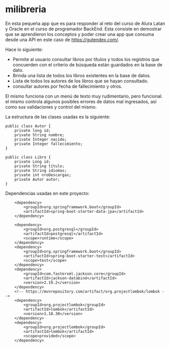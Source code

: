 # milibreria


En esta pequeña app que es para responder al reto del curso de Alura Latan y Oracle en el curso de programador BackEnd. Esta consiste en demostrar que se aprendieron los conceptos y poder crear una app que consuma desde una API en este caso de https://gutendex.com/.

Hace lo siguiente:

- Permite al usuario consultar libros por títulos y todos los registros que concuerden con el criterio de búsqueda están guardados en la base de dato.
- Brinda una lista de todos los libros existentes en la base de datos.
- Lista de todos los autores de los libros que se hayan consultado.
- consultar autores por fecha de fallecimiento y otros.


El mismo funciona con un menú de texto muy rudimentario, pero funcional. el mismo controla algunos posibles errores de datos mal ingresados, así como sus validaciones y control del mismo.

La estructura de las clases usadas es la siguiente:

    public class Autor {
        private long id;
        private String nombre;
        private Integer nacido;
        private Integer fallecimiento;
    }

    public class Libro {
        private Long id;
        private String título;
        private String idiomas;
        private int nroDescargas;
        private Autor autor;
    }

Dependencias usadas en este proyecto:

        <dependency>
			<groupId>org.springframework.boot</groupId>
			<artifactId>spring-boot-starter-data-jpa</artifactId>
		</dependency>

		<dependency>
			<groupId>org.postgresql</groupId>
			<artifactId>postgresql</artifactId>
			<scope>runtime</scope>
		</dependency>
		<dependency>
			<groupId>org.springframework.boot</groupId>
			<artifactId>spring-boot-starter-test</artifactId>
			<scope>test</scope>
		</dependency>
		<dependency>
			<groupId>com.fasterxml.jackson.core</groupId>
			<artifactId>jackson-databind</artifactId>
			<version>2.19.2</version>
		</dependency>
		<!-- https://mvnrepository.com/artifact/org.projectlombok/lombok -->
		<dependency>
			<groupId>org.projectlombok</groupId>
			<artifactId>lombok</artifactId>
			<version>1.18.38</version>
		</dependency>
		<dependency>
			<groupId>org.projectlombok</groupId>
			<artifactId>lombok</artifactId>
			<scope>provided</scope>
		</dependency>

